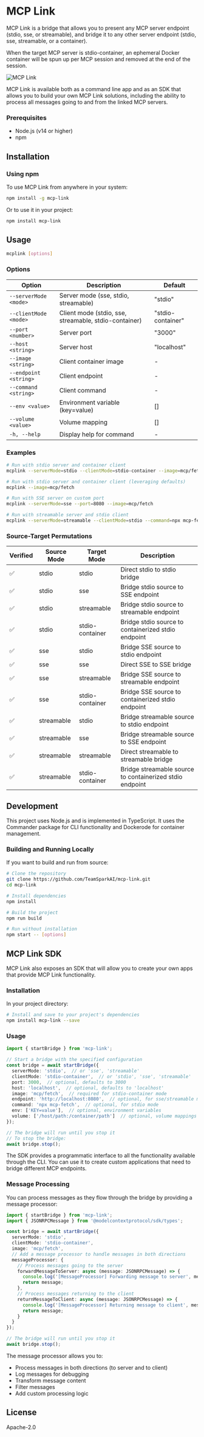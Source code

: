 # MCP Link

MCP Link is a bridge that allows you to present any MCP server endpoint (stdio, sse, or streamable), and bridge it to any other server endpoint (stdio, sse, streamable, or a container).

When the target MCP server is stdio-container, an ephemeral Docker container will be spun up per MCP session and removed at the end of the session.

![MCP Link](https://github.com/TeamSparkAI/mcp-link/raw/main/assets/mcplink.png)

MCP Link is available both as a command line app and as an SDK that allows you to build your own MCP Link solutions, including the ability to process all messages going to and from the linked MCP servers.

### Prerequisites

- Node.js (v14 or higher)
- npm

## Installation

### Using npm

To use MCP Link from anywhere in your system:

```bash
npm install -g mcp-link
```

Or to use it in your project:

```bash
npm install mcp-link
```

## Usage

```bash
mcplink [options]
```

### Options

| Option | Description | Default |
|--------|-------------|---------|
| `--serverMode <mode>` | Server mode (sse, stdio, streamable) | "stdio" |
| `--clientMode <mode>` | Client mode (stdio, sse, streamable, stdio-container) | "stdio-container" |
| `--port <number>` | Server port | "3000" |
| `--host <string>` | Server host | "localhost" |
| `--image <string>` | Client container image | - |
| `--endpoint <string>` | Client endpoint | - |
| `--command <string>` | Client command | - |
| `--env <value>` | Environment variable (key=value) | [] |
| `--volume <value>` | Volume mapping | [] |
| `-h, --help` | Display help for command | - |

### Examples

```bash
# Run with stdio server and container client
mcplink --serverMode=stdio --clientMode=stdio-container --image=mcp/fetch

# Run with stdio server and container client (leveraging defaults)
mcplink --image=mcp/fetch

# Run with SSE server on custom port
mcplink --serverMode=sse --port=8080 --image=mcp/fetch

# Run with streamable server and stdio client
mcplink --serverMode=streamable --clientMode=stdio --command=npx mcp-fetch
```

### Source-Target Permutations

| Verified | Source Mode | Target Mode | Description |
|----------|-------------|-------------|-------------|
| ✅ | stdio | stdio | Direct stdio to stdio bridge |
| ✅ | stdio | sse | Bridge stdio source to SSE endpoint |
| ✅ | stdio | streamable | Bridge stdio source to streamable endpoint |
| ✅ | stdio | stdio-container | Bridge stdio source to containerized stdio endpoint |
| ✅ | sse | stdio | Bridge SSE source to stdio endpoint |
| ✅ | sse | sse | Direct SSE to SSE bridge |
| ✅ | sse | streamable | Bridge SSE source to streamable endpoint |
| ✅ | sse | stdio-container | Bridge SSE source to containerized stdio endpoint |
| ✅ | streamable | stdio | Bridge streamable source to stdio endpoint |
| ✅ | streamable | sse | Bridge streamable source to SSE endpoint |
| ✅ | streamable | streamable | Direct streamable to streamable bridge |
| ✅ | streamable | stdio-container | Bridge streamable source to containerized stdio endpoint |

## Development

This project uses Node.js and is implemented in TypeScript. It uses the Commander package for CLI functionality and Dockerode for container management.

### Building and Running Locally

If you want to build and run from source:

```bash
# Clone the repository
git clone https://github.com/TeamSparkAI/mcp-link.git
cd mcp-link

# Install dependencies
npm install

# Build the project
npm run build

# Run without installation
npm start -- [options]
```

## MCP Link SDK

MCP Link also exposes an SDK that will allow you to create your own apps that provide MCP Link functionality.

### Installation

In your project directory:

```bash
# Install and save to your project's dependencies
npm install mcp-link --save
```

### Usage

```typescript
import { startBridge } from 'mcp-link';

// Start a bridge with the specified configuration
const bridge = await startBridge({
  serverMode: 'stdio',  // or 'sse', 'streamable'
  clientMode: 'stdio-container',  // or 'stdio', 'sse', 'streamable'
  port: 3000,  // optional, defaults to 3000
  host: 'localhost',  // optional, defaults to 'localhost'
  image: 'mcp/fetch',  // required for stdio-container mode
  endpoint: 'http://localhost:8080',  // optional, for sse/streamable modes
  command: 'npx mcp-fetch',  // optional, for stdio mode
  env: ['KEY=value'],  // optional, environment variables
  volume: ['/host/path:/container/path']  // optional, volume mappings
});

// The bridge will run until you stop it
// To stop the bridge:
await bridge.stop();
```

The SDK provides a programmatic interface to all the functionality available through the CLI. You can use it to create custom applications that need to bridge different MCP endpoints.

### Message Processing

You can process messages as they flow through the bridge by providing a message processor:

```typescript
import { startBridge } from 'mcp-link';
import { JSONRPCMessage } from '@modelcontextprotocol/sdk/types';

const bridge = await startBridge({
  serverMode: 'stdio',
  clientMode: 'stdio-container',
  image: 'mcp/fetch',
  // Add a message processor to handle messages in both directions
  messageProcessor: {
    // Process messages going to the server
    forwardMessageToServer: async (message: JSONRPCMessage) => {
      console.log('[MessageProcessor] Forwarding message to server', message);
      return message;
    },
    // Process messages returning to the client
    returnMessageToClient: async (message: JSONRPCMessage) => {
      console.log('[MessageProcessor] Returning message to client', message);
      return message;
    }
  }
});

// The bridge will run until you stop it
await bridge.stop();
```

The message processor allows you to:
- Process messages in both directions (to server and to client)
- Log messages for debugging
- Transform message content
- Filter messages
- Add custom processing logic

## License

Apache-2.0